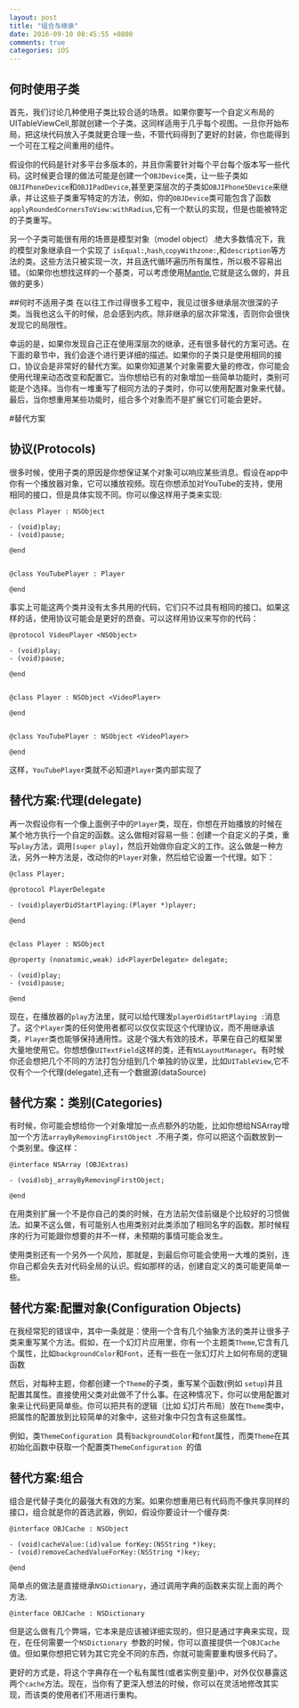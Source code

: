 ```yaml
---
layout: post
title: "组合与继承"
date: 2016-09-10 08:45:55 +0800
comments: true
categories: iOS
---
```



## 何时使用子类
首先，我们讨论几种使用子类比较合适的场景。如果你要写一个自定义布局的UITableViewCell,那就创建一个子类。这同样适用于几乎每个视图。一旦你开始布局，把这块代码放入子类就更合理一些，不管代码得到了更好的封装，你也能得到一个可在工程之间重用的组件。
<!--more-->

假设你的代码是针对多平台多版本的，并且你需要针对每个平台每个版本写一些代码。这时候更合理的做法可能是创建一个`OBJDevice`类，让一些子类如 `OBJIPhoneDevice`和`OBJIPadDevice`,甚至更深层次的子类如`OBJIPhone5Device`来继承，并让这些子类重写特定的方法，例如，你的`OBJDevice`类可能包含了函数`applyRoundedCornersToView:withRadius`,它有一个默认的实现，但是也能被特定的子类重写。

另一个子类可能很有用的场景是模型对象（model object）.绝大多数情况下，我的模型对象继承自一个实现了 `isEqual:`,`hash`,`copyWithzone:`,和`description`等方法的类。这些方法只被实现一次，并且迭代循环遍历所有属性，所以极不容易出错。（如果你也想找这样的一个基类，可以考虑使用[Mantle](https://github.com/mantle/mantle),它就是这么做的，并且做的更多）

##何时不适用子类
在以往工作过得很多工程中，我见过很多继承层次很深的子类。当我也这么干的时候，总会感到内疚。除非继承的层次非常浅，否则你会很快发现它的局限性。

幸运的是，如果你发现自己正在使用深层次的继承，还有很多替代的方案可选。在下面的章节中，我们会逐个进行更详细的描述。如果你的子类只是使用相同的接口，协议会是非常好的替代方案。如果你知道某个对象需要大量的修改，你可能会使用代理来动态改变和配置它。当你想给已有的对象增加一些简单功能时，类别可能是个选择。当你有一堆重写了相同方法的子类时，你可以使用配置对象来代替。最后，当你想重用某些功能时，组合多个对象而不是扩展它们可能会更好。

#替代方案
## 协议(Protocols)
很多时候，使用子类的原因是你想保证某个对象可以响应某些消息。假设在app中你有一个播放器对象，它可以播放视频。现在你想添加对YouTube的支持，使用相同的接口，但是具体实现不同。你可以像这样用子类来实现:

```
@class Player : NSObject

- (void)play;
- (void)pause;

@end


@class YouTubePlayer : Player

@end
```

事实上可能这两个类并没有太多共用的代码，它们只不过具有相同的接口。如果这样的话，使用协议可能会是更好的昂奋。可以这样用协议来写你的代码：

```
@protocol VideoPlayer <NSObject>

- (void)play;
- (void)pause;

@end


@class Player : NSObject <VideoPlayer>

@end


@class YouTubePlayer : NSObject <VideoPlayer>

@end
```

这样，`YouTubePlayer`类就不必知道`Player`类内部实现了


## 替代方案:代理(delegate)

再一次假设你有一个像上面例子中的`Player`类，现在，你想在开始播放的时候在某个地方执行一个自定的函数。这么做相对容易一些：创建一个自定义的子类，重写`play`方法，调用`[super play]`，然后开始做你自定义的工作。这么做是一种方法，另外一种方法是，改动你的`Player`对象，然后给它设置一个代理。如下：

```
@class Player;

@protocol PlayerDelegate

- (void)playerDidStartPlaying:(Player *)player;

@end


@class Player : NSObject

@property (nonatomic,weak) id<PlayerDelegate> delegate;

- (void)play;
- (void)pause;

@end
```

现在，在播放器的`play`方法里，就可以给代理发`playerDidStartPlaying :`消息了。这个`Player`类的任何使用者都可以仅仅实现这个代理协议，而不用继承该类，`Player`类也能够保持通用性。这是个强大有效的技术，苹果在自己的框架里大量地使用它。你想想像`UITextField`这样的类，还有`NSLayoutManager`。有时候你还会想把几个不同的方法打包分组到几个单独的协议里，比如`UITableView`,它不仅有个一个代理(delegate),还有一个数据源(dataSource)

## 替代方案：类别(Categories)

有时候，你可能会想给你一个对象增加一点点额外的功能，比如你想给NSArray增加一个方法`arrayByRemovingFirstObject `.不用子类，你可以把这个函数放到一个类别里。像这样：


```
@interface NSArray (OBJExtras)

- (void)obj_arrayByRemovingFirstObject;

@end
```

在用类别扩展一个不是你自己的类的时候，在方法前欠佳前缀是个比较好的习惯做法。如果不这么做，有可能别人也用类别对此类添加了相同名字的函数。那时候程序的行为可能跟你想要的并不一样，未预期的事情可能会发生。

使用类别还有一个另外一个风险，那就是，到最后你可能会使用一大堆的类别，连你自己都会失去对代码全局的认识。假如那样的话，创建自定义的类可能更简单一些。

## 替代方案:配置对象(Configuration Objects)

在我经常犯的错误中，其中一条就是：使用一个含有几个抽象方法的类并让很多子类来重写某个方法。假如，在一个幻灯片应用里，你有一个主题类`Theme`,它含有几个属性，比如`backgroundColor`和`Font`，还有一些在一张幻灯片上如何布局的逻辑函数


然后，对每种主题，你都创建一个`Theme`的子类，重写某个函数(例如 `setup`)并且配置其属性。直接使用父类对此做不了什么事。在这种情况下，你可以使用配置对象来让代码更简单些。你可以把共有的逻辑（比如 幻灯片布局）放在`Theme`类中，把属性的配置放到比较简单的对象中，这些对象中只包含有这些属性。

例如，类`ThemeConfiguration `具有`backgroundColor`和`font`属性，而类`Theme`在其初始化函数中获取一个配置类`ThemeConfiguration `的值


## 替代方案:组合

组合是代替子类化的最强大有效的方案。如果你想重用已有代码而不像共享同样的接口，组合就是你的首选武器，例如，假设你要设计一个缓存类:

```
@interface OBJCache : NSObject

- (void)cacheValue:(id)value forKey:(NSString *)key;
- (void)removeCachedValueForKey:(NSString *)key;

@end
```

简单点的做法是直接继承`NSDictionary`，通过调用字典的函数来实现上面的两个方法.

```
@interface OBJCache : NSDictionary
```

但是这么做有几个弊端，它本来是应该被详细实现的，但只是通过字典来实现，现在，在任何需要一个`NSDictionary `参数的时候，你可以直接提供一个`OBJCache `值。但如果你想把它转为其它完全不同的东西，你就可能需要重构很多代码了。

更好的方式是，将这个字典存在一个私有属性(或者实例变量)中，对外仅仅暴露这两个`cache`方法。现在，当你有了更深入想法的时候，你可以在灵活地修改其实现，而该类的使用者们不用进行重构。




